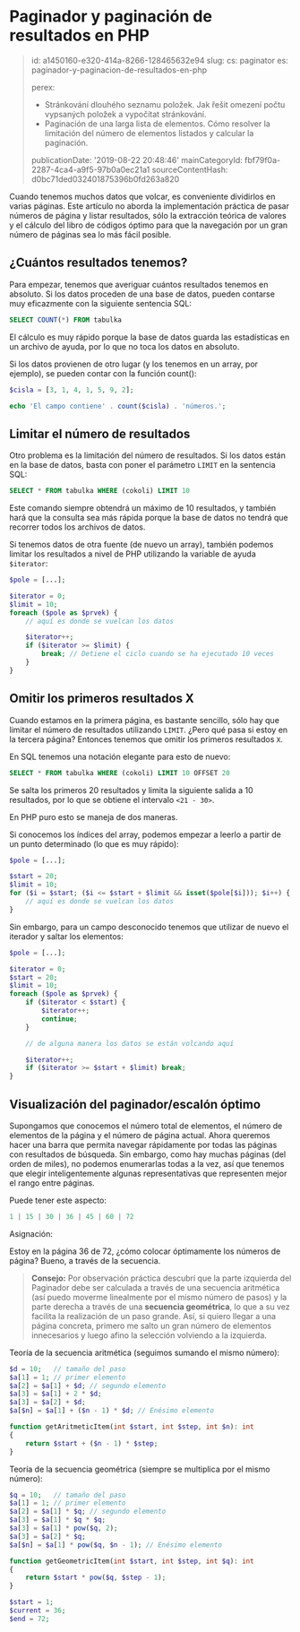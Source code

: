 Paginador y paginación de resultados en PHP
===========================================

> id: a1450160-e320-414a-8266-128465632e94
> slug:
> 	cs: paginator
> 	es: paginador-y-paginacion-de-resultados-en-php
> 
> perex:
> 	- Stránkování dlouhého seznamu položek. Jak řešit omezení počtu vypsaných položek a vypočítat stránkování.
> 	- Paginación de una larga lista de elementos. Cómo resolver la limitación del número de elementos listados y calcular la paginación.
> 
> publicationDate: '2019-08-22 20:48:46'
> mainCategoryId: fbf79f0a-2287-4ca4-a9f5-97b0a0ec21a1
> sourceContentHash: d0bc71ded032401875396b0fd263a820

Cuando tenemos muchos datos que volcar, es conveniente dividirlos en varias páginas. Este artículo no aborda la implementación práctica de pasar números de página y listar resultados, sólo la extracción teórica de valores y el cálculo del libro de códigos óptimo para que la navegación por un gran número de páginas sea lo más fácil posible.

¿Cuántos resultados tenemos?
----------------------

Para empezar, tenemos que averiguar cuántos resultados tenemos en absoluto. Si los datos proceden de una base de datos, pueden contarse muy eficazmente con la siguiente sentencia SQL:

```sql
SELECT COUNT(*) FROM tabulka
```

El cálculo es muy rápido porque la base de datos guarda las estadísticas en un archivo de ayuda, por lo que no toca los datos en absoluto.

Si los datos provienen de otro lugar (y los tenemos en un array, por ejemplo), se pueden contar con la función count():

```php
$cisla = [3, 1, 4, 1, 5, 9, 2];

echo 'El campo contiene' . count($cisla) . 'números.';
```

Limitar el número de resultados
----------------------

Otro problema es la limitación del número de resultados. Si los datos están en la base de datos, basta con poner el parámetro `LIMIT` en la sentencia SQL:

```sql
SELECT * FROM tabulka WHERE (cokoli) LIMIT 10
```

Este comando siempre obtendrá un máximo de 10 resultados, y también hará que la consulta sea más rápida porque la base de datos no tendrá que recorrer todos los archivos de datos.

Si tenemos datos de otra fuente (de nuevo un array), también podemos limitar los resultados a nivel de PHP utilizando la variable de ayuda `$iterator`:

```php
$pole = [...];

$iterator = 0;
$limit = 10;
foreach ($pole as $prvek) {
	// aquí es donde se vuelcan los datos

	$iterator++;
	if ($iterator >= $limit) {
	    break; // Detiene el ciclo cuando se ha ejecutado 10 veces
	}
}
```

Omitir los primeros resultados X
----------------------

Cuando estamos en la primera página, es bastante sencillo, sólo hay que limitar el número de resultados utilizando `LIMIT`. ¿Pero qué pasa si estoy en la tercera página? Entonces tenemos que omitir los primeros resultados `X`.

En SQL tenemos una notación elegante para esto de nuevo:

```sql
SELECT * FROM tabulka WHERE (cokoli) LIMIT 10 OFFSET 20
```

Se salta los primeros 20 resultados y limita la siguiente salida a 10 resultados, por lo que se obtiene el intervalo `<21 - 30>`.

En PHP puro esto se maneja de dos maneras.

Si conocemos los índices del array, podemos empezar a leerlo a partir de un punto determinado (lo que es muy rápido):

```php
$pole = [...];

$start = 20;
$limit = 10;
for ($i = $start; ($i <= $start + $limit && isset($pole[$i])); $i++) {
	// aquí es donde se vuelcan los datos
}
```

Sin embargo, para un campo desconocido tenemos que utilizar de nuevo el iterador y saltar los elementos:

```php
$pole = [...];

$iterator = 0;
$start = 20;
$limit = 10;
foreach ($pole as $prvek) {
	if ($iterator < $start) {
		$iterator++;
		continue;
	}

	// de alguna manera los datos se están volcando aquí

	$iterator++;
	if ($iterator >= $start + $limit) break;
}
```

Visualización del paginador/escalón óptimo
----------------------

Supongamos que conocemos el número total de elementos, el número de elementos de la página y el número de página actual. Ahora queremos hacer una barra que permita navegar rápidamente por todas las páginas con resultados de búsqueda. Sin embargo, como hay muchas páginas (del orden de miles), no podemos enumerarlas todas a la vez, así que tenemos que elegir inteligentemente algunas representativas que representen mejor el rango entre páginas.

Puede tener este aspecto:

```php
1 | 15 | 30 | 36 | 45 | 60 | 72
```

Asignación:

Estoy en la página 36 de 72, ¿cómo colocar óptimamente los números de página?
Bueno, a través de la secuencia.

> **Consejo:** Por observación práctica descubrí que la parte izquierda del Paginador debe ser calculada a través de una secuencia aritmética (así puedo moverme linealmente por el mismo número de pasos) y la parte derecha a través de una **secuencia geométrica**, lo que a su vez facilita la realización de un paso grande. Así, si quiero llegar a una página concreta, primero me salto un gran número de elementos innecesarios y luego afino la selección volviendo a la izquierda.

Teoría de la secuencia aritmética (seguimos sumando el mismo número):

```php
$d = 10;   // tamaño del paso
$a[1] = 1; // primer elemento
$a[2] = $a[1] + $d; // segundo elemento
$a[3] = $a[1] + 2 * $d;
$a[3] = $a[2] + $d;
$a[$n] = $a[1] + ($n - 1) * $d; // Enésimo elemento

function getAritmeticItem(int $start, int $step, int $n): int
{
	return $start + ($n - 1) * $step;
}
```

Teoría de la secuencia geométrica (siempre se multiplica por el mismo número):

```php
$q = 10;   // tamaño del paso
$a[1] = 1; // primer elemento
$a[2] = $a[1] * $q; // segundo elemento
$a[3] = $a[1] * $q * $q;
$a[3] = $a[1] * pow($q, 2);
$a[3] = $a[2] * $q;
$a[$n] = $a[1] * pow($q, $n - 1); // Enésimo elemento

function getGeometricItem(int $start, int $step, int $q): int
{
	return $start * pow($q, $step - 1);
}
```



```php
$start = 1;
$current = 36;
$end = 72;
```
